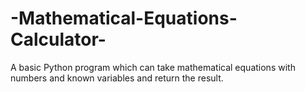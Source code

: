 # -Mathematical-Equations-Calculator-

A basic Python program which can take mathematical equations with numbers and known variables and return the result.
